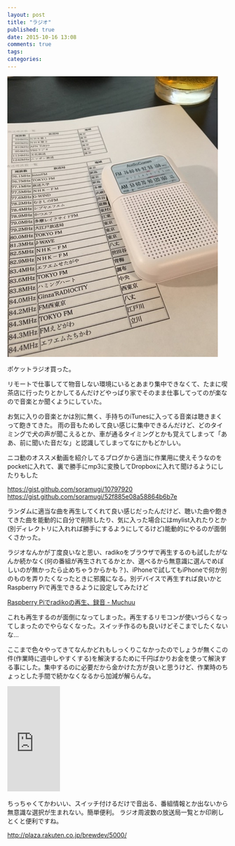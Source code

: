 ```yaml
---
layout: post
title: "ラジオ"
published: true
date: 2015-10-16 13:08
comments: true
tags: 
categories: 
---
```



![IMG_0081.jpg](/images/2015/10/16/IMG_0081.jpg)

ポケットラジオ買った。

リモートで仕事してて物音しない環境にいるとあまり集中できなくて、たまに喫茶店に行ったりとかしてるんだけどやっぱり家でそのまま仕事してってのが楽なので音楽とか聞くようにしていた。

お気に入りの音楽とかは別に無く、手持ちのiTunesに入ってる音楽は聴きまくって飽きてきた。
雨の音もためして良い感じに集中できるんだけど、どのタイミングで犬の声が聞こえるとか、車が通るタイミングとかも覚えてしまって「ああ、前に聞いた音だな」と認識してしまってなにかもどかしい。

ニコ動のオススメ動画を紹介してるブログから適当に作業用に使えそうなのをpocketに入れて、裏で勝手にmp3に変換してDropboxに入れて聞けるようにしたりもした

https://gist.github.com/soramugi/10797920
https://gist.github.com/soramugi/52f885e08a58864b6b7e

ランダムに適当な曲を再生してくれて良い感じだったんだけど、聴いた曲や飽きてきた曲を能動的に自分で削除したり、気に入った場合にはmylist入れたりとか(別ディレクトリに入れれば勝手にするようにしてるけど)能動的にやるのが面倒くさかった。

ラジオなんかが丁度良いなと思い、radikoをブラウザで再生するのも試したがなんか続かなく(何の番組が再生されてるかとか、選べるから無意識に選んでめぼしいのが無かったら止めちゃうからかも？)、iPhoneで試してもiPhoneで何か別のものを弄りたくなったときに邪魔になる。別デバイスで再生すれば良いかとRaspberry Piで再生できるように設定してみたけど

<a href='http://blog.muchuu.net/post/110867859055/raspberry-pi%E3%81%A7radiko%E3%81%AE%E5%86%8D%E7%94%9F%E9%8C%B2%E9%9F%B3'>Raspberry Piでradikoの再生、録音 - Muchuu</a>

これも再生するのが面倒になってしまった。再生するリモコンが使いづらくなってしまったのでやらなくなった。スイッチ作るのも良いけどそこまでしたくないな...


ここまで色々やってきてなんかどれもしっくりこなかったのでしょうが無くこの件(作業時に週中しやすくする)を解決するために千円ばかりお金を使って解決する事にした。集中するのに必要だから金かけた方が良いと思うけど、作業時のちょっとした手間で続かなくなるから加減が解らんな。

<iframe src="http://rcm-fe.amazon-adsystem.com/e/cm?lt1=_blank&bc1=000000&IS2=1&bg1=FFFFFF&fc1=000000&lc1=0000FF&t=soramugi-22&o=9&p=8&l=as4&m=amazon&f=ifr&ref=ss_til&asins=B00GFD0ZU6" style="width:120px;height:240px;" scrolling="no" marginwidth="0" marginheight="0" frameborder="0"></iframe>

ちっちゃくてかわいい、スイッチ付けるだけで音出る、番組情報とか出ないから無意識な選択が生まれない。簡単便利。
ラジオ周波数の放送局一覧とか印刷しとくと便利ですね。

http://plaza.rakuten.co.jp/brewdev/5000/

